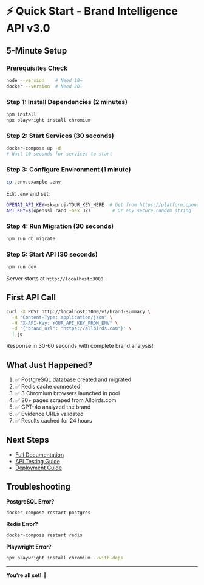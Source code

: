 # ⚡ Quick Start - Brand Intelligence API v3.0

## 5-Minute Setup

### Prerequisites Check
```bash
node --version    # Need 18+
docker --version  # Need 20+
```

### Step 1: Install Dependencies (2 minutes)
```bash
npm install
npx playwright install chromium
```

### Step 2: Start Services (30 seconds)
```bash
docker-compose up -d
# Wait 10 seconds for services to start
```

### Step 3: Configure Environment (1 minute)
```bash
cp .env.example .env
```

Edit `.env` and set:
```bash
OPENAI_API_KEY=sk-proj-YOUR_KEY_HERE  # Get from https://platform.openai.com
API_KEY=$(openssl rand -hex 32)        # Or any secure random string
```

### Step 4: Run Migration (30 seconds)
```bash
npm run db:migrate
```

### Step 5: Start API (30 seconds)
```bash
npm run dev
```

Server starts at `http://localhost:3000`

## First API Call

```bash
curl -X POST http://localhost:3000/v1/brand-summary \
  -H "Content-Type: application/json" \
  -H "X-API-Key: YOUR_API_KEY_FROM_ENV" \
  -d '{"brand_url": "https://allbirds.com"}' \
  | jq
```

Response in 30-60 seconds with complete brand analysis!

## What Just Happened?

1. ✅ PostgreSQL database created and migrated
2. ✅ Redis cache connected
3. ✅ 3 Chromium browsers launched in pool
4. ✅ 20+ pages scraped from Allbirds.com
5. ✅ GPT-4o analyzed the brand
6. ✅ Evidence URLs validated
7. ✅ Results cached for 24 hours

## Next Steps

- [Full Documentation](README.md)
- [API Testing Guide](TESTING.md)
- [Deployment Guide](DEPLOYMENT.md)

## Troubleshooting

**PostgreSQL Error?**
```bash
docker-compose restart postgres
```

**Redis Error?**
```bash
docker-compose restart redis
```

**Playwright Error?**
```bash
npx playwright install chromium --with-deps
```

---

**You're all set!** 🎉
